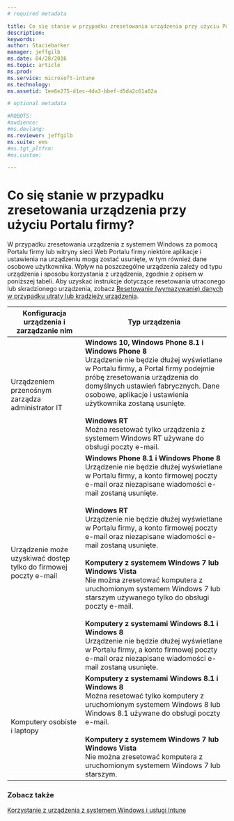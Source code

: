 ```yaml
---
# required metadata

title: Co się stanie w przypadku zresetowania urządzenia przy użyciu Portalu firmy? | Microsoft Intune
description:
keywords:
author: Staciebarker
manager: jeffgilb
ms.date: 04/28/2016
ms.topic: article
ms.prod:
ms.service: microsoft-intune
ms.technology:
ms.assetid: 1ee6e275-d1ec-4da3-bbef-d5da2c61a02a

# optional metadata

#ROBOTS:
#audience:
#ms.devlang:
ms.reviewer: jeffgilb
ms.suite: ems
#ms.tgt_pltfrm:
#ms.custom:

---
```



# Co się stanie w przypadku zresetowania urządzenia przy użyciu Portalu firmy?

W przypadku zresetowania urządzenia z systemem Windows za pomocą Portalu firmy lub witryny sieci Web Portalu firmy niektóre aplikacje i ustawienia na urządzeniu mogą zostać usunięte, w tym również dane osobowe użytkownika. Wpływ na poszczególne urządzenia zależy od typu urządzenia i sposobu korzystania z urządzenia, zgodnie z opisem w poniższej tabeli. Aby uzyskać instrukcje dotyczące resetowania utraconego lub skradzionego urządzenia, zobacz [Resetowanie (wymazywanie) danych w przypadku utraty lub kradzieży urządzenia](reset-erase-your-lost-or-stolen-device-windows.md).

|Konfiguracja urządzenia i zarządzanie nim|Typ urządzenia|
|---------------------------------------|---------------|
|Urządzeniem przenośnym zarządza administrator IT|**Windows 10, Windows Phone 8.1 i Windows Phone 8**</br>Urządzenie nie będzie dłużej wyświetlane w Portalu firmy, a Portal firmy podejmie próbę zresetowania urządzenia do domyślnych ustawień fabrycznych. Dane osobowe, aplikacje i ustawienia użytkownika zostaną usunięte.<br /><br />**Windows RT**<br />Można resetować tylko urządzenia z systemem Windows RT używane do obsługi poczty e-mail.|
|Urządzenie może uzyskiwać dostęp tylko do firmowej poczty e-mail|**Windows Phone 8.1 i Windows Phone 8**<br />Urządzenie nie będzie dłużej wyświetlane w Portalu firmy, a konto firmowej poczty e-mail oraz niezapisane wiadomości e-mail zostaną usunięte.<br /><br />**Windows RT**<br />Urządzenie nie będzie dłużej wyświetlane w Portalu firmy, a konto firmowej poczty e-mail oraz niezapisane wiadomości e-mail zostaną usunięte.<br /><br />**Komputery z systemem Windows 7 lub Windows Vista**<br />Nie można zresetować komputera z uruchomionym systemem Windows 7 lub starszym używanego tylko do obsługi poczty e-mail.<br /><br />**Komputery z systemami Windows 8.1 i Windows 8**<br />Urządzenie nie będzie dłużej wyświetlane w Portalu firmy, a konto firmowej poczty e-mail oraz niezapisane wiadomości e-mail zostaną usunięte.|
|Komputery osobiste i laptopy|**Komputery z systemami Windows 8.1 i Windows 8**<br />Można resetować tylko komputery z uruchomionym systemem Windows 8 lub Windows 8.1 używane do obsługi poczty e-mail.<br /><br />**Komputery z systemem Windows 7 lub Windows Vista**<br />Nie można zresetować komputera z uruchomionym systemem Windows 7 lub starszym.|

### Zobacz także
[Korzystanie z urządzenia z systemem Windows i usługi Intune](using-your-windows-device-with-intune.md)

<!--HONumber=May16_HO1-->


